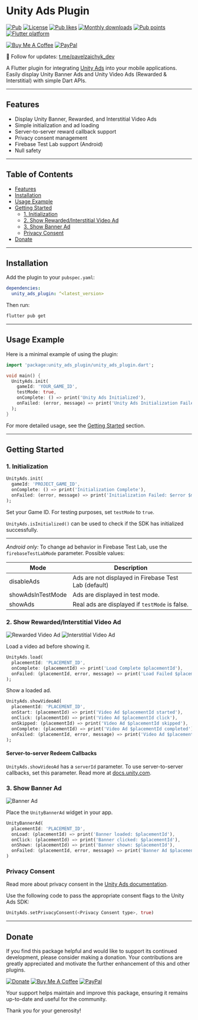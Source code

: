 # Unity Ads Plugin

[![Pub](https://img.shields.io/pub/v/unity_ads_plugin.svg)](https://pub.dev/packages/unity_ads_plugin)
[![License](https://img.shields.io/github/license/pavelzaichyk/flutter_unity_ads)](https://github.com/pavelzaichyk/flutter_unity_ads/blob/master/LICENSE)
[![Pub likes](https://badgen.net/pub/likes/unity_ads_plugin)](https://pub.dev/packages/unity_ads_plugin/score)
[![Monthly downloads](https://badgen.net/pub/dm/unity_ads_plugin)](https://pub.dev/packages/unity_ads_plugin/score)
[![Pub points](https://badgen.net/pub/points/unity_ads_plugin)](https://pub.dev/packages/unity_ads_plugin/score)
[![Flutter platform](https://badgen.net/pub/flutter-platform/unity_ads_plugin)](https://pub.dev/packages/unity_ads_plugin)

[![Buy Me A Coffee](https://img.shields.io/badge/Donate-Buy%20me%20a%20coffee-FFDD00?logo=buymeacoffee)](https://www.buymeacoffee.com/rebeloid)
[![PayPal](https://img.shields.io/badge/Donate-PayPal-066BB7?logo=paypal)](https://paypal.me/pavelzaichyk)

📢 Follow for updates: [t.me/pavelzaichyk_dev](https://t.me/pavelzaichyk_dev)

A Flutter plugin for integrating [Unity Ads](https://docs.unity.com/ads/UnityAdsHome.htm) into your mobile applications. Easily display Unity Banner Ads and Unity Video Ads (Rewarded & Interstitial) with simple Dart APIs.

---

## Features

- Display Unity Banner, Rewarded, and Interstitial Video Ads
- Simple initialization and ad loading
- Server-to-server reward callback support
- Privacy consent management
- Firebase Test Lab support (Android)
- Null safety

---

## Table of Contents

- [Features](#features)
- [Installation](#installation)
- [Usage Example](#usage-example)
- [Getting Started](#getting-started)
  - [1. Initialization](#1-initialization)
  - [2. Show Rewarded/Interstitial Video Ad](#2-show-rewardedinterstitial-video-ad)
  - [3. Show Banner Ad](#3-show-banner-ad)
  - [Privacy Consent](#privacy-consent)
- [Donate](#donate)

---

## Installation

Add the plugin to your `pubspec.yaml`:

```yaml
dependencies:
  unity_ads_plugin: ^<latest_version>
```

Then run:

```sh
flutter pub get
```

---

## Usage Example

Here is a minimal example of using the plugin:

```dart
import 'package:unity_ads_plugin/unity_ads_plugin.dart';

void main() {
  UnityAds.init(
    gameId: 'YOUR_GAME_ID',
    testMode: true,
    onComplete: () => print('Unity Ads Initialized'),
    onFailed: (error, message) => print('Unity Ads Initialization Failed: $error $message'),
  );
}
```

For more detailed usage, see the [Getting Started](#getting-started) section.

---

## Getting Started

### 1. Initialization

```dart
UnityAds.init(
  gameId: 'PROJECT_GAME_ID',
  onComplete: () => print('Initialization Complete'),
  onFailed: (error, message) => print('Initialization Failed: $error $message'),
);
```

Set your Game ID.
For testing purposes, set `testMode` to `true`.

`UnityAds.isInitialized()` can be used to check if the SDK has initialized successfully.

---

_Android only:_ To change ad behavior in Firebase Test Lab, use the `firebaseTestLabMode` parameter. Possible values:

| Mode              | Description                                              |
|-------------------|----------------------------------------------------------|
| disableAds        | Ads are not displayed in Firebase Test Lab (default)     |
| showAdsInTestMode | Ads are displayed in test mode.                          |
| showAds           | Real ads are displayed if `testMode` is false.           |

### 2. Show Rewarded/Interstitial Video Ad

![Rewarded Video Ad](https://i.giphy.com/media/InPCZIuZspVEfmTGga/giphy.gif "Rewarded Video Ad")
![Interstitial Video Ad](https://i.giphy.com/media/8wEtgrnfLNqUY4mllS/giphy.gif "Interstitial Video Ad")

Load a video ad before showing it.

```dart
UnityAds.load(
  placementId: 'PLACEMENT_ID',
  onComplete: (placementId) => print('Load Complete $placementId'),
  onFailed: (placementId, error, message) => print('Load Failed $placementId: $error $message'),
);
```

Show a loaded ad.

```dart
UnityAds.showVideoAd(
  placementId: 'PLACEMENT_ID',
  onStart: (placementId) => print('Video Ad $placementId started'),
  onClick: (placementId) => print('Video Ad $placementId click'),
  onSkipped: (placementId) => print('Video Ad $placementId skipped'),
  onComplete: (placementId) => print('Video Ad $placementId completed'),
  onFailed: (placementId, error, message) => print('Video Ad $placementId failed: $error $message'),
);
```

#### Server-to-server Redeem Callbacks

`UnityAds.showVideoAd` has a `serverId` parameter. To use server-to-server callbacks, set this parameter. Read more at [docs.unity.com](https://docs.unity.com/ads/ImplementingS2SRedeemCallbacks.htm).

### 3. Show Banner Ad

![Banner Ad](https://i.giphy.com/media/aQvnz1i8xn6EWO5bo0/giphy.gif "Banner Ad")

Place the `UnityBannerAd` widget in your app.

```dart
UnityBannerAd(
  placementId: 'PLACEMENT_ID',
  onLoad: (placementId) => print('Banner loaded: $placementId'),
  onClick: (placementId) => print('Banner clicked: $placementId'),
  onShown: (placementId) => print('Banner shown: $placementId'),
  onFailed: (placementId, error, message) => print('Banner Ad $placementId failed: $error $message'),
)
```

### Privacy Consent

Read more about privacy consent in the [Unity Ads documentation](https://docs.unity.com/ads/ImplementingDataPrivacy.html).

Use the following code to pass the appropriate consent flags to the Unity Ads SDK:

```dart
UnityAds.setPrivacyConsent(<Privacy Consent type>, true)
```

---

## Donate

If you find this package helpful and would like to support its continued development, please consider making a donation. Your contributions are greatly appreciated and motivate the further enhancement of this and other plugins.

[![Donate](https://www.paypalobjects.com/en_US/PL/i/btn/btn_donateCC_LG.gif)](https://www.paypal.com/donate/?hosted_button_id=QE4E8RX8FW6P4)
[![Buy Me A Coffee](https://img.buymeacoffee.com/button-api/?text=Buy%20me%20a%20coffee&emoji=&slug=rebeloid&button_colour=FFDD00&font_colour=000000&font_family=Cookie&outline_colour=000000&coffee_colour=ffffff)](https://www.buymeacoffee.com/rebeloid)
[![PayPal](https://img.shields.io/badge/Donate-PayPal-066BB7?logo=paypal)](https://paypal.me/pavelzaichyk)

Your support helps maintain and improve this package, ensuring it remains up-to-date and useful for the community.

Thank you for your generosity!